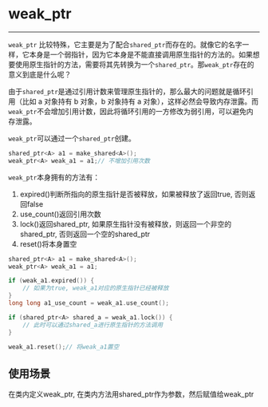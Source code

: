 # weak_ptr

---

`weak_ptr` 比较特殊，它主要是为了配合`shared_ptr`而存在的。就像它的名字一样，它本身是一个弱指针，因为它本身是不能直接调用原生指针的方法的。如果想要使用原生指针的方法，需要将其先转换为一个`shared_ptr`。那`weak_ptr`存在的意义到底是什么呢？

由于`shared_ptr`是通过引用计数来管理原生指针的，那么最大的问题就是循环引用（比如 a 对象持有 b 对象，b 对象持有 a 对象），这样必然会导致内存泄露。而`weak_ptr`不会增加引用计数，因此将循环引用的一方修改为弱引用，可以避免内存泄露。

`weak_ptr`可以通过一个`shared_ptr`创建。

```cpp
shared_ptr<A> a1 = make_shared<A>();
weak_ptr<A> weak_a1 = a1;// 不增加引用次数
```

`weak_ptr`本身拥有的方法有：

1. expired()判断所指向的原生指针是否被释放，如果被释放了返回true, 否则返回false
2. use_count()返回引用次数
3. lock()返回shared_ptr, 如果原生指针没有被释放，则返回一个非空的shared_ptr, 否则返回一个空的shared_ptr
4. reset()将本身置空

```cpp
shared_ptr<A> a1 = make_shared<A>();
weak_ptr<A> weak_a1 = a1;

if (weak_a1.expired()) {
    // 如果为true, weak_a1对应的原生指针已经被释放
}
long long a1_use_count = weak_a1.use_count();

if (shared_ptr<A> shared_a = weak_a1.lock()) {
    // 此时可以通过shared_a进行原生指针的方法调用
}

weak_a1.reset();// 将weak_a1置空
```

## 使用场景

在类内定义weak_ptr, 在类内方法用shared_ptr作为参数，然后赋值给weak_ptr